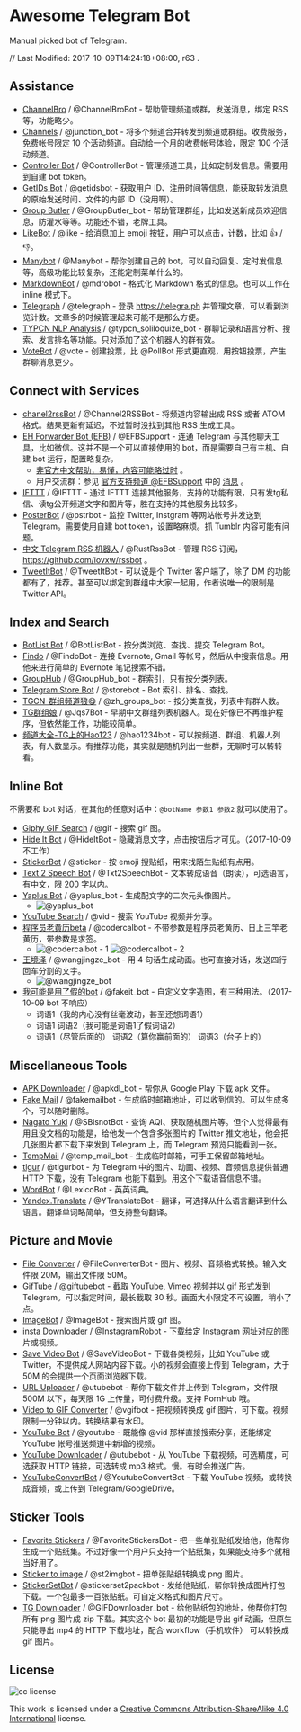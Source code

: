 # Awesome Telegram Bot



Manual picked bot of Telegram.

// Last Modified: 2017-10-09T14:24:18+08:00, r63 .



## Assistance

- [ChannelBro](https://t.me/ChannelBroBot) / @ChannelBroBot - 帮助管理频道或群，发送消息，绑定 RSS 等，功能略少。
- [Channels](https://t.me/junction_bot) / @junction_bot - 将多个频道合并转发到频道或群组。收费服务，免费帐号限定 10 个活动频道。自动给一个月的收费帐号体验，限定 100 个活动频道。
- [Controller Bot](https://t.me/ControllerBot) / @ControllerBot - 管理频道工具，比如定制发信息。需要用到自建 bot token。
- [GetIDs Bot](https://t.me/getidsbot) / @getidsbot - 获取用户 ID、注册时间等信息，能获取转发消息的原始发送时间、文件的内部 ID（没用啊）。
- [Group Butler](https://t.me/GroupButler_bot) / @GroupButler_bot - 帮助管理群组，比如发送新成员欢迎信息，防灌水等等。功能还不错，老牌工具。
- [LikeBot](https://t.me/like) / @like - 给消息加上 emoji 按钮，用户可以点击，计数，比如 👍 / 👎。
- [Manybot](https://t.me/Manybot) / @Manybot - 帮你创建自己的 bot，可以自动回复、定时发信息等，高级功能比较复杂，还能定制菜单什么的。
- [MarkdownBot](https://t.me/mdrobot) / @mdrobot - 格式化 Markdown 格式的信息。也可以工作在 inline 模式下。
- [Telegraph](https://t.me/telegraph) / @telegraph - 登录 https://telegra.ph 并管理文章，可以看到浏览计数。文章多的时候管理起来可能不是那么方便。
- [TYPCN NLP Analysis](https://t.me/typcn_soliloquize_bot) / @typcn_soliloquize_bot - 群聊记录和语言分析、搜索、发言排名等功能。只对添加了这个机器人的群有效。
- [VoteBot](https://t.me/vote) / @vote - 创建投票，比 @PollBot 形式更直观，用按钮投票，产生群聊消息更少。



## Connect with Services

- [chanel2rssBot](https://t.me/Channel2RSSBot) / @Channel2RSSBot - 将频道内容输出成 RSS 或者 ATOM 格式。结果更新有延迟，不过暂时没找到其他 RSS 生成工具。
- [EH Forwarder Bot (EFB)](https://github.com/blueset/ehForwarderBot) / @EFBSupport - 连通 Telegram 与其他聊天工具，比如微信。这并不是一个可以直接使用的 bot，而是需要自己有主机、自建 bot 运行，配置略复杂。
  - [非官方中文帮助，易懂，内容可能略过时](https://blog.1a23.com/2017/01/09/EFB-How-to-Send-and-Receive-Messages-from-WeChat-on-Telegram-zh-CN/) 。
  - 用户交流群：参见 [官方支持频道 @EFBSupport](https://t.me/EFBSupport) 中的 [消息](https://t.me/EFBSupport/19) 。
- [IFTTT](https://t.me/IFTTT) / @IFTTT - 通过 IFTTT 连接其他服务，支持的功能有限，只有发tg私信、读tg公开频道文字和图片等，胜在支持的其他服务比较多。
- [PosterBot](https://t.me/pstrbot) / @pstrbot - 监控 Twitter, Instgram 等网站帐号并发送到 Telegram。需要使用自建 bot token，设置略麻烦。抓 Tumblr 内容可能有问题。
- [中文 Telegram RSS 机器人](https://t.me/RustRssBot) / @RustRssBot - 管理 RSS 订阅， https://github.com/iovxw/rssbot 。
- [TweetItBot](https://t.me/TweetItBot) / @TweetItBot - 可以说是个 Twitter 客户端了，除了 DM 的功能都有了，推荐。甚至可以绑定到群组中大家一起用，作者说唯一的限制是 Twitter API。



## Index and Search

- [BotList Bot](https://t.me/BotListBot) / @BotListBot - 按分类浏览、查找、提交 Telegram Bot。
- [Findo](https://t.me/FindoBot) / @FindoBot - 连接 Evernote, Gmail 等帐号，然后从中搜索信息。用他来进行简单的 Evernote 笔记搜索不错。
- [GroupHub](https://t.me/GroupHub_bot) / @GroupHub_bot - 群索引，只有按分类列表。
- [Telegram Store Bot](https://t.me/storebot) / @storebot - Bot 索引、排名、查找。
- [TGCN-群组频道狼😋](https://t.me/zh_groups_bot) / @zh_groups_bot - 按分类查找，列表中有群人数。
- [TG群组娘](https://t.me/Jqs7Bot) / @Jqs7Bot - 早期中文群组列表机器人。现在好像已不再维护程序，但依然能工作，功能较简单。
- [频道大全-TG上的Hao123](https://t.me/hao1234bot) / @hao1234bot - 可以按频道、群组、机器人列表，有人数显示。有推荐功能，其实就是随机列出一些群，无聊时可以转转看。



## Inline Bot

不需要和 bot 对话，在其他的任意对话中：`@botName 参数1 参数2` 就可以使用了。

- [Giphy GIF Search](https://t.me/gif) / @gif - 搜索 gif 图。
- [Hide It Bot](https://t.me/HideItBot) / @HideItBot - 隐藏消息文字，点击按钮后才可见。（2017-10-09 不工作）
- [StickerBot](https://t.me/sticker) / @sticker - 按 emoji 搜贴纸，用来找陌生贴纸有点用。
- [Text 2 Speech Bot](https://t.me/Txt2SpeechBot) / @Txt2SpeechBot - 文本转成语音（朗读），可选语言，有中文，限 200 字以内。
- [Yaplus Bot](https://t.me/yaplus_bot) / @yaplus_bot - 生成配文字的二次元头像图片。
  - ![@yaplus_bot](https://user-images.githubusercontent.com/67877/31315285-c12991d8-ac47-11e7-81de-5c1dec14d378.png)
- [YouTube Search](https://t.me/vid) / @vid - 搜索 YouTube 视频并分享。
- [程序员老黄历beta](https://t.me/codercalbot) / @codercalbot - 不带参数是程序员老黄历、日上三竿老黄历，带参数是求签。
  - ![@codercalbot - 1](https://user-images.githubusercontent.com/67877/31326257-1c82161c-acf8-11e7-927d-17ea71e0d367.png) ![@codercalbot - 2](https://user-images.githubusercontent.com/67877/31326262-22176352-acf8-11e7-8f52-15a7d0ceb79e.png)
- [王境泽](https://t.me/wangjingze_bot) / @wangjingze_bot - 用 4 句话生成动画。也可直接对话，发送四行回车分割的文字。
  - ![@wangjingze_bot](https://user-images.githubusercontent.com/67877/31315439-3c5106cc-ac4b-11e7-85d6-808f9eb36809.gif)
- [我可能是用了假的bot](https://t.me/fakeit_bot) / @fakeit_bot - 自定义文字造图，有三种用法。（2017-10-09 bot 不响应）
  - 词语1（我的内心没有丝毫波动，甚至还想词语1）
  - 词语1 词语2（我可能是词语1了假词语2）
  - 词语1（尽管后面的） 词语2（算你赢前面的） 词语3（台子上的）



## Miscellaneous Tools

- [APK Downloader](https://t.me/apkdl_bot) / @apkdl_bot - 帮你从 Google Play 下载 apk 文件。
- [Fake Mail](https://t.me/fakemailbot) / @fakemailbot - 生成临时邮箱地址，可以收到信的。可以生成多个，可以随时删除。
- [Nagato Yuki](https://t.me/SBisnotBot) / @SBisnotBot - 查询 AQI、获取随机图片等。但个人觉得最有用且没文档的功能是，给他发一个包含多张图片的 Twitter 推文地址，他会把几张图片都下载下来发到 Telegram 上，而 Telegram 预览只能看到一张。
- [TempMail](https://t.me/temp_mail_bot) / @temp_mail_bot - 生成临时邮箱，可手工保留邮箱地址。
- [tlgur](https://t.me/tlgurbot) / @tlgurbot - 为 Telegram 中的图片、动画、视频、音频信息提供普通 HTTP 下载，没有 Telegram 也能下载到。用这个下载语音信息不错。
- [WordBot](https://t.me/LexicoBot) / @LexicoBot - 英英词典。
- [Yandex.Translate](https://t.me/YTranslateBot) / @YTranslateBot - 翻译，可选择从什么语言翻译到什么语言。翻译单词略简单，但支持整句翻译。



## Picture and Movie

- [File Converter](https://t.me/FileConverterBot) / @FileConverterBot - 图片、视频、音频格式转换。输入文件限 20M，输出文件限 50M。
- [GifTube](https://t.me/giftubebot) / @giftubebot - 截取 YouTube, Vimeo 视频并以 gif 形式发到 Telegram。可以指定时间，最长截取 30 秒。画面大小限定不可设置，稍小了点。
- [ImageBot](https://t.me/imagebot) / @ImageBot - 搜索图片或 gif 图。
- [insta Downloader](https://t.me/InstagramRobot) / @InstagramRobot - 下载给定 Instagram 网址对应的图片或视频。
- [Save Video Bot](https://t.me/SaveVideoBot) / @SaveVideoBot - 下载各类视频，比如 YouTube 或 Twitter。不提供成人网站内容下载。小的视频会直接上传到 Telegram，大于 50M 的会提供一个页面浏览器下载。
- [URL Uploader](https://t.me/utubebot) / @utubebot - 帮你下载文件并上传到 Telegram，文件限 500M 以下，每天限 1G 上传量，可付费升级。支持 PornHub 哦。
- [Video to GIF Converter](https://t.me/vgifbot) / @vgifbot - 把视频转换成 gif 图片，可下载。视频限制一分钟以内。转换结果有水印。
- [YouTube Bot](https://t.me/youtube) / @youtube - 既能像 @vid 那样直接搜索分享，还能绑定 YouTube 帐号推送频道中新增的视频。
- [YouTube Downloader](https://t.me/utubebot) / @utubebot - 从 YouTube 下载视频，可选精度，可选获取 HTTP 链接，可选转成 mp3 格式。慢。有时会推送广告。
- [YouTubeConvertBot](https://t.me/YoutubeConvertBot) / @YoutubeConvertBot - 下载 YouTube 视频，或转换成音频，或上传到 Telegram/GoogleDrive。



## Sticker Tools

- [Favorite Stickers](https://t.me/FavoriteStickersBot) / @FavoriteStickersBot - 把一些单张贴纸发给他，他帮你生成一个贴纸集。不过好像一个用户只支持一个贴纸集，如果能支持多个就相当好用了。
- [Sticker to image](https://t.me/st2imgbot) / @st2imgbot - 把单张贴纸转换成 png 图片。
- [StickerSetBot](https://t.me/stickerset2packbot) / @stickerset2packbot - 发给他贴纸，帮你转换成图片打包下载。一个包最多一百张贴纸。可自定义格式和图片尺寸。
- [TG Downloader](https://t.me/GIFDownloader_bot) / @GIFDownloader_bot - 给他贴纸包的地址，他帮你打包所有 png 图片成 zip 下载。其实这个 bot 最初的功能是导出 gif 动画，但原生只能导出 mp4 的 HTTP 下载地址，配合 workflow（手机软件） 可以转换成 gif 图片。



## License

![cc license](https://i.creativecommons.org/l/by-sa/4.0/88x31.png)

This work is licensed under a [Creative Commons Attribution-ShareAlike 4.0 International](https://creativecommons.org/licenses/by-sa/4.0/) license.
